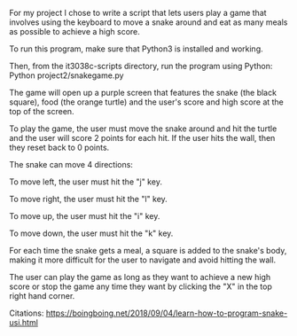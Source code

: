 For my project I chose to write a script that lets users play a game that involves using the keyboard to move a snake around and eat as many meals as possible to achieve a high score.

To run this program, make sure that Python3 is installed and working.

Then, from the it3038c-scripts directory, run the program using Python: Python project2/snakegame.py

The game will open up a purple screen that features the snake (the black square), food (the orange turtle) and the user's score and high score at the top of the screen.

To play the game, the user must move the snake around and hit the turtle and the user will score 2 points for each hit. If the user hits the wall, then they reset back to 0 points.

The snake can move 4 directions:

To move left, the user must hit the "j" key.

To move right, the user must hit the "l" key.

To move up, the user must hit the "i" key.

To move down, the user must hit the "k" key.

For each time the snake gets a meal, a square is added to the snake's body, making it more difficult for the user to navigate and avoid hitting the wall.

The user can play the game as long as they want to achieve a new high score or stop the game any time they want by clicking the "X" in the top right hand corner.

Citations: https://boingboing.net/2018/09/04/learn-how-to-program-snake-usi.html